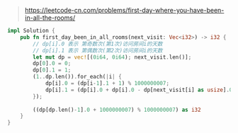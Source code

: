 > https://leetcode-cn.com/problems/first-day-where-you-have-been-in-all-the-rooms/

``` rust
impl Solution {
    pub fn first_day_been_in_all_rooms(next_visit: Vec<i32>) -> i32 {
        // dp[i].0 表示 第奇数次(第1次)访问房间i的天数
        // dp[i].1 表示 第偶数次(第2次)访问房间i的天数
        let mut dp = vec![(0i64, 0i64); next_visit.len()];
        dp[0].0 = 0;
        dp[0].1 = 1;
        (1..dp.len()).for_each(|i| {
            dp[i].0 = (dp[i-1].1 + 1) % 1000000007;
            dp[i].1 = (dp[i].0 + dp[i].0 - dp[next_visit[i] as usize].0 + 1) % 1000000007;
        });
        
        ((dp[dp.len()-1].0 + 1000000007) % 1000000007) as i32
    }
}
```